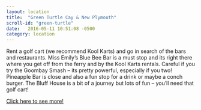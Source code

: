 ```yaml
---
layout: location
title:  "Green Turtle Cay & New Plymouth"
scroll-id: "green-turtle"
date:   2016-05-11 10:51:08 -0500
category: location
---
```

Rent a golf cart (we recommend Kool Karts) and go in search of the bars and restaurants. Miss Emily’s Blue Bee Bar is a must stop and its right there where you get off from the ferry and by the Kool Karts rentals. Careful if you try the Goombay Smash – its pretty powerful, especially if you two! Pineapple Bar is close and also a fun stop for a drink or maybe a conch burger. The Bluff House is a bit of a journey but lots of fun – you’ll need that golf cart!

[Click here to see more!][green-turtle]

[green-turtle]: http://www.abacoescape.com/AbacoVideos/GTC2015.html
